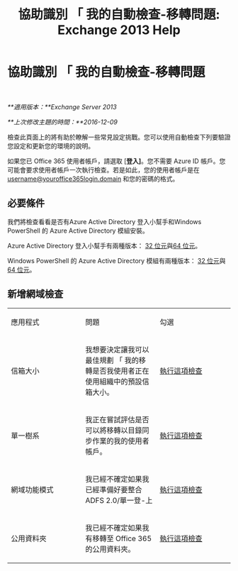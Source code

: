 ﻿---
title: '協助識別 「 我的自動檢查-移轉問題: Exchange 2013 Help'
TOCTitle: 協助識別 「 我的自動檢查-移轉問題
ms:assetid: c1cd235d-8e8b-44a8-862d-9d36dc3a44c3
ms:mtpsurl: https://technet.microsoft.com/zh-tw/library/Dn793980(v=EXCHG.150)
ms:contentKeyID: 62633019
ms.date: 05/21/2018
mtps_version: v=EXCHG.150
ms.translationtype: MT
---

# 協助識別 「 我的自動檢查-移轉問題

 

_**適用版本：**Exchange Server 2013_

_**上次修改主題的時間：**2016-12-09_

檢查此頁面上的將有助於瞭解一些常見設定挑戰。您可以使用自動檢查下列要驗證您設定和更新您的環境的說明。

如果您已 Office 365 使用者帳戶，請選取 \[**登入\]**。您不需要 Azure ID 帳戶。您可能會要求使用者帳戶一次執行檢查。若是如此，您的使用者帳戶是在 username@youroffice365login.domain 和您的密碼的格式。

## 必要條件

我們將檢查看看是否有Azure Active Directory 登入小幫手和Windows PowerShell 的 Azure Active Directory 模組安裝。

Azure Active Directory 登入小幫手有兩種版本： [32 位元](https://go.microsoft.com/fwlink/?linkid=286261)與[64 位元](https://go.microsoft.com/fwlink/?linkid=286262)。

Windows PowerShell 的 Azure Active Directory 模組有兩種版本： [32 位元](https://go.microsoft.com/fwlink/?linkid=286258)與[64 位元](https://go.microsoft.com/fwlink/?linkid=286259)。

## 新增網域檢查


<table>
<colgroup>
<col style="width: 33%" />
<col style="width: 33%" />
<col style="width: 33%" />
</colgroup>
<tbody>
<tr class="odd">
<td><p>應用程式</p></td>
<td><p>問題</p></td>
<td><p>勾選</p></td>
</tr>
<tr class="even">
<td><p>信箱大小</p></td>
<td><p>我想要決定讓我可以最佳規劃 「 我的移轉是否我使用者正在使用組織中的預設信箱大小。</p></td>
<td><p><a href="https://go.microsoft.com/?linkid=9834877">執行這項檢查</a></p></td>
</tr>
<tr class="odd">
<td><p>單一樹系</p></td>
<td><p>我正在嘗試評估是否可以將移轉以目錄同步作業的我的使用者帳戶。</p></td>
<td><p><a href="https://go.microsoft.com/?linkid=9834875">執行這項檢查</a></p></td>
</tr>
<tr class="even">
<td><p>網域功能模式</p></td>
<td><p>我已經不確定如果我已經準備好要整合 ADFS 2.0/單一登-上</p></td>
<td><p><a href="https://go.microsoft.com/?linkid=9834876">執行這項檢查</a></p></td>
</tr>
<tr class="odd">
<td><p>公用資料夾</p></td>
<td><p>我已經不確定如果我有移轉至 Office 365 的公用資料夾。</p></td>
<td><p><a href="https://go.microsoft.com/?linkid=9834896">執行這項檢查</a></p></td>
</tr>
</tbody>
</table>

